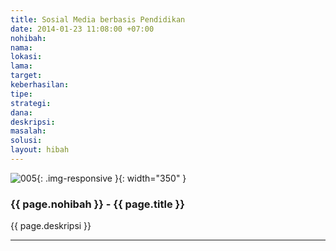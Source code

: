 ```yaml
---
title: Sosial Media berbasis Pendidikan
date: 2014-01-23 11:08:00 +07:00
nohibah: 
nama: 
lokasi: 
lama: 
target: 
keberhasilan: 
tipe: 
strategi: 
dana: 
deskripsi: 
masalah: 
solusi: 
layout: hibah
---
```


![005](/static/img/hibahcms/005.png){: .img-responsive }{: width="350" }

### {{ page.nohibah }} - {{ page.title }}

{{ page.deskripsi }}

---
